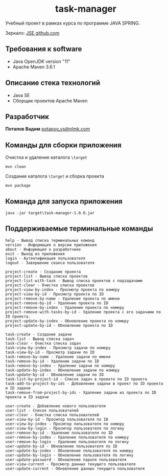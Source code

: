 <h1 align="center">task-manager</h1>

Учебный проект в рамках курса по программе JAVA SPRING.

Зеркало: [JSE github.com](https://github.com/KOPTEC-PRGM/jse)

## Требования к software

* Java OpenJDK version "11"
* Apache Maven 3.6.1

## Описание стека технологий

* Java SE 
* Сборщик проектов Apache Maven

## Разработчик

**Потапов Вадим** potapov_vs@nlmk.com

## Команды для сборки приложения

Очистка и удаление каталога `\target`
```
mvn clean
```
Создание каталога `\target` и сборка проекта
```
mvn package
```
## Команда для запуска приложения

```
java -jar target\task-manager-1.0.0.jar
```

## Поддерживаемые терминальные команды

```
help - Вывод списка терминальных команд
version - Информация о версии приложения
about - Информация о разработчике
exit - Выход из приложения
login - Аутентификация пользователя
logout - Завершение сеанса пользователя

project-create - Создание проекта
project-list - Вывод списка проектов
project-list-with-task - Вывод списка проектов с подзадачами
project-clear - Очистка списка проектов
project-view-by-index - Просмотр проекта по номеру
project-view-by-id - Просмотр проекта по ID
project-remove-by-name - Удаление проекта по имени
project-remove-by-id - Удаление проекта по ID
project-remove-by-index - Удаление проекта по номеру
project-remove-with-tasks-by-id - Удаление проекта с его задачами по ID проекта.
project-update-by-index - Обновление проекта по номеру
project-update-by-id - Обновление проекта по ID

task-create - Создание задачи
task-list - Вывод списка задач
task-clear - Очистка списка задач
task-view-by-index - Просмотр задачи по номеру
task-view-by-id - Просмотр задачи по ID
task-remove-by-name - Удаление задачи по имени
task-remove-by-id - Удаление задачи по ID
task-remove-by-index - Удаление задачи по номеру
task-update-by-index - Обновление задачи по номеру
task-update-by-id - Обновление задачи по ID
task-list-by-project-id - Список задач в проекте по ID проекта
task-add-to-project-by-ids - Добавление задачи в проект по ID проекта и ID задачи
task-remove-from-project-by-ids - Удаление задачи из проекта по ID проекта и ID задачи

user-create - Добавление нового пользователя
user-list - Список пользователей
user-clear - Очистка списка пользователей
user-view-by-id - Просмтор пользователя по ID
user-view-by-index - Просмтор пользователя по номеру
user-view-by-login - Просмтор пользователя по логину
user-remove-by-id - Удаление пользователя по ID
user-remove-by-index - Удаление пользователя по номеру
user-remove-by-login - Удаление пользователя по логину
user-update-by-id - Обновление пользователя по ID
user-update-by-index - Обновление пользователя по номеру
user-update-by-login - Обновление пользователя по логину
user-update-password - Обновление пароля пользователя
user-view-current - Просмотр данных текущего пользователя
user-update-current - Обновление данных текущего пользователя
```
